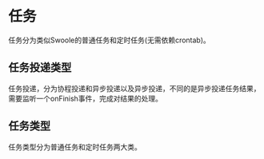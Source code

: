 # 任务
任务分为类似Swoole的普通任务和定时任务(无需依赖crontab)。

## 任务投递类型

任务投递，分为协程投递和异步投递以及异步投递，不同的是异步投递任务结果，需要监听一个onFinish事件，完成对结果的处理。

## 任务类型

任务类型分为普通任务和定时任务两大类。